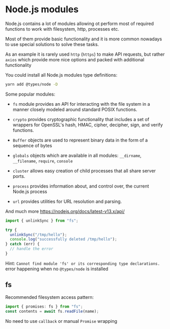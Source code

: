 # Node.js modules

Node.js contains a lot of modules allowing ot perform most of required functions to work
with filesystem, http, processes etc.

Most of them provide basic functionality and it is more common nowadays to use
special solutions to solve these tasks.

As an example it is rarely used `http` (`https`) to make API requests, but rather `axios`
which provide more nice options and packed with additional functionality

You could install all Node.js modules type definitions:

```sh
yarn add @types/node -D
```

Some popular modules:

- `fs` module provides an API for interacting with the file system in a manner closely modeled around standard POSIX functions.

- `crypto` provides cryptographic functionality that includes a set of wrappers for OpenSSL's hash, HMAC, cipher, decipher, sign, and verify functions.

- `Buffer` objects are used to represent binary data in the form of a sequence of bytes

- `globals` objects which are available in all modules: `__dirname`, `__filename`, `require`, `console`

- `cluster` allows easy creation of child processes that all share server ports.

- `process` provides information about, and control over, the current Node.js process

- `url` provides utilities for URL resolution and parsing.

And much more <https://nodejs.org/docs/latest-v13.x/api/>

```ts
import { unlinkSync } from "fs";

try {
  unlinkSync("/tmp/hello");
  console.log("successfully deleted /tmp/hello");
} catch (err) {
  // handle the error
}
```

Hint: `Cannot find module 'fs' or its corresponding type declarations.` error happening when no `@types/node` is installed

## fs

Recommended filesystem access pattern:

```ts
import { promises: fs } from "fs";
const contents = await fs.readFile(name);
```

No need to use `callback` or manual `Promise` wrapping
